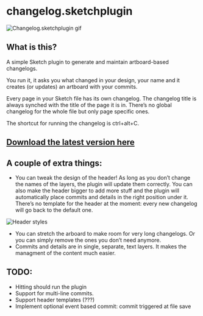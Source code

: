 # changelog.sketchplugin

![Changelog.sketchplugin gif](http://i.imgur.com/k8N1ssZ.gif)

## What is this?
A simple Sketch plugin to generate and maintain artboard-based changelogs. 

You run it, it asks you what changed in your design, your name and it creates (or updates) an artboard with your commits.

Every page in your Sketch file has its own changelog. The changelog title is always synched with the title of the page it is in. There’s no global changelog for the whole file but only page specific ones.

The shortcut for running the changelog is ctrl+alt+C.

## [Download the latest version here](https://github.com/jacopocolo/changelog.sketchplugin/releases)

## A couple of extra things: 
- You can tweak the design of the header! As long as you don’t change the names of the layers, the plugin will update them correctly. You can also make the header bigger to add more stuff and the plugin will automatically place commits and details in the right position under it. There’s no template for the header at the moment: every new changelog will go back to the default one.

![Header styles](http://i.imgur.com/N98h1wS.png)

- You can stretch the arboard to make room for very long changelogs. Or you can simply remove the ones you don’t need anymore.
- Commits and details are in single, separate, text layers. It makes the managment of the content much easier.

## TODO:
- Hitting should run the plugin
- Support for multi-line commits.
- Support header templates (???)
- Implement optional event based commit: commit triggered at file save
